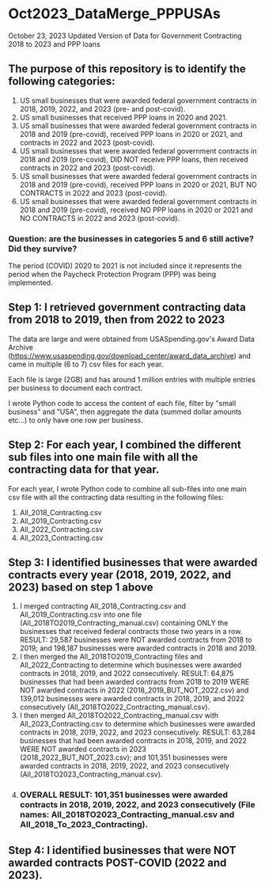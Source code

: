 # Oct2023_DataMerge_PPPUSAs
October 23, 2023 Updated Version of Data for Government Contracting 2018 to 2023 and PPP loans

## The purpose of this repository is to identify the following categories:

1. US small businesses that were awarded federal government contracts in 2018, 2019, 2022, and 2023 (pre- and post-covid).
2. US small businesses that received PPP loans in 2020 and 2021.
3. US small businesses that were awarded federal government contracts in 2018 and 2019 (pre-covid), received PPP loans in 2020 or 2021, and contracts in 2022 and 2023 (post-covid).
4. US small businesses that were awarded federal government contracts in 2018 and 2019 (pre-covid), DID NOT receive PPP loans, then received contracts in 2022 and 2023 (post-covid).
5. US small businesses that were awarded federal government contracts in 2018 and 2019 (pre-covid), received PPP loans in 2020 or 2021, BUT NO CONTRACTS in 2022 and 2023 (post-covid). 
6. US small businesses that were awarded federal government contracts in 2018 and 2019 (pre-covid), received NO PPP loans in 2020 or 2021 and NO CONTRACTS in 2022 and 2023 (post-covid).

### Question: are the businesses in categories 5 and 6 still active? Did they survive? 

The period (COVID) 2020 to 2021 is not included since it represents the period when the Paycheck Protection Program (PPP) was being implemented. 

## Step 1: I retrieved government contracting data from 2018 to 2019, then from 2022 to 2023

The data are large and were obtained from USASpending.gov's Award Data Archive (https://www.usaspending.gov/download_center/award_data_archive) and came in multiple (6 to 7) csv files for each year. 

Each file is large (2GB) and has around 1 million entries with multiple entries per business to document each contract. 

I wrote Python code to access the content of each file, filter by "small business" and "USA", then aggregate the data (summed dollar amounts etc...) to only have one row per business. 

## Step 2: For each year, I combined the different sub files into one main file with all the contracting data for that year.

For each year, I wrote Python code to combine all sub-files into one main csv file with all the contracting data resulting in the following files:
1. All_2018_Contracting.csv
2. All_2019_Contracting.csv
3. All_2022_Contracting.csv
4. All_2023_Contracting.csv

## Step 3: I identified businesses that were awarded contracts every year (2018, 2019, 2022, and 2023) based on step 1 above

1. I merged contracting All_2018_Contracting.csv and All_2019_Contracting.csv into one file (All_2018TO2019_Contracting_manual.csv) containing ONLY the businesses that received federal contracts those two years in a row. RESULT: 29,587 businesses were NOT awarded contracts from 2018 to 2019; and 198,187 businesses were awarded contracts in 2018 and 2019.
2. I then merged the All_2018TO2019_Contracting files and All_2022_Contracting to determine which businesses were awarded contracts in 2018, 2019, and 2022 consecutively. RESULT: 64,875 businesses that had been awarded contracts from 2018 to 2019 WERE NOT awarded contracts in 2022 (2018_2019_BUT_NOT_2022.csv) and 139,012 businesses were awarded contracts in 2018, 2019, and 2022 consecutively (All_2018TO2022_Contracting_manual.csv).
3. I then merged All_2018TO2022_Contracting_manual.csv with All_2023_Contracting.csv to determine which businesses were awarded contracts in 2018, 2019, 2022, and 2023 consecutively. RESULT: 63,284 businesses that had been awarded contracts in 2018, 2019, and 2022 WERE NOT awarded contracts in 2023 (2018_2022_BUT_NOT_2023.csv); and 101,351 businesses were awarded contracts in 2018, 2019, 2022, and 2023 consecutively (All_2018TO2023_Contracting_manual.csv).
4. ### OVERALL RESULT: 101,351 businesses were awarded contracts in 2018, 2019, 2022, and 2023 consecutively (File names: All_2018TO2023_Contracting_manual.csv and All_2018_To_2023_Contracting).

## Step 4: I identified businesses that were NOT awarded contracts POST-COVID (2022 and 2023). 
